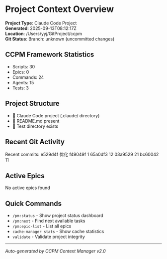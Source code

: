 # Project Context Overview

**Project Type**: Claude Code Project  
**Generated**: 2025-09-13T08:12:17Z  
**Location**: /Users/yyj/GitProject/ccpm  
**Git Status**: Branch: unknown (uncommitted changes)

## CCPM Framework Statistics
- Scripts:       30
- Epics:        0  
- Commands:       24
- Agents:       15
- Tests:        3

## Project Structure
- 🔧 Claude Code project (.claude/ directory)
- 📖 README.md present
- 🧪 Test directory exists

## Recent Git Activity
Recent commits:
  e529d4f 优化
  f49049f 1
  65a0df3 12
  03a9529 21
  bc60042 11

## Active Epics
No active epics found

## Quick Commands
- `/pm:status` - Show project status dashboard
- `/pm:next` - Find next available tasks  
- `/pm:epic-list` - List all epics
- `cache-manager stats` - Show cache statistics
- `validate` - Validate project integrity

---
*Auto-generated by CCPM Context Manager v2.0*
